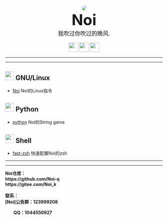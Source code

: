 <!DOCTYPE html>
<body>
<br>
<div align="center">
        <img src="http://q2.qlogo.cn/headimg_dl?dst_uin=1044550927&spec=4" style="border-radius: 250%">
<br>
                <b><font size="12">Noi</font></b><br>
                <font size="4">我吹过你吹过的晚风.</font>
<br>
<br>
    <img src="https://img.shields.io/badge/python-%233776AB.svg?&style=for-the-badge&logo=python&logoColor=white" height="30" >
    <img src="https://img.shields.io/badge/Shell-%233776AB.svg?&style=for-the-badge&logo=shell&logoColor=white" height="30">
    <img src="https://img.shields.io/badge/HTML-%233776AB.svg?&style=for-the-badge&logo=HTML&logoColor=white" height="30">
</div>
</body>

----
----
<!DOCTYPE html>

## <img src="https://simpleicons.org/icons/linux.svg" width="28" /> GNU/Linux
- [Noi](https://github.com/Noi-q/Noi) Noi的Linux指令
## <img src="https://simpleicons.org/icons/python.svg" width="28" /> Python
- [python](https://github.com/Noi-q/python) Noi的String game
## <img src="https://simpleicons.org/icons/shell.svg" width="28" /> Shell
- [fast-zsh](https://github.com/Noi-q/fast-zsh) 快速配置Noi的zsh


----
----
<!DOCTYPE html>
<html>
<b>
Noi仓库：<br>
https://github.com/Noi-q <br>
https://gitee.com/Noi_k <br><br>
联系：<br>
[Noi]公告群：123999208 <br>
     <p>&nbsp&nbsp&nbsp&nbsp&nbsp&nbsp&nbsp&nbspQQ：1044550927</p>
</b>
</html>
